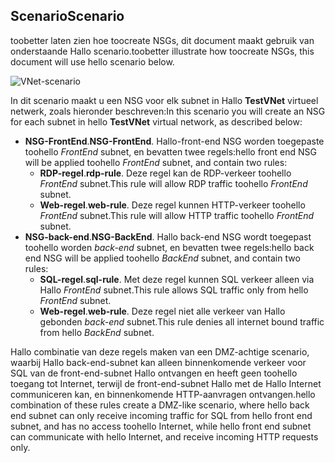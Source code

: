 ## <a name="scenario"></a><span data-ttu-id="a9ce5-101">Scenario</span><span class="sxs-lookup"><span data-stu-id="a9ce5-101">Scenario</span></span>
<span data-ttu-id="a9ce5-102">toobetter laten zien hoe toocreate NSGs, dit document maakt gebruik van onderstaande Hallo scenario.</span><span class="sxs-lookup"><span data-stu-id="a9ce5-102">toobetter illustrate how toocreate NSGs, this document will use hello scenario below.</span></span>

![VNet-scenario](./media/virtual-networks-create-nsg-scenario-include/figure1.png)

<span data-ttu-id="a9ce5-104">In dit scenario maakt u een NSG voor elk subnet in Hallo **TestVNet** virtueel netwerk, zoals hieronder beschreven:</span><span class="sxs-lookup"><span data-stu-id="a9ce5-104">In this scenario you will create an NSG for each subnet in hello **TestVNet** virtual network, as described below:</span></span> 

* <span data-ttu-id="a9ce5-105">**NSG-FrontEnd**.</span><span class="sxs-lookup"><span data-stu-id="a9ce5-105">**NSG-FrontEnd**.</span></span> <span data-ttu-id="a9ce5-106">Hallo-front-end NSG worden toegepaste toohello *FrontEnd* subnet, en bevatten twee regels:</span><span class="sxs-lookup"><span data-stu-id="a9ce5-106">hello front end NSG will be applied toohello *FrontEnd* subnet, and contain two rules:</span></span>    
  * <span data-ttu-id="a9ce5-107">**RDP-regel**.</span><span class="sxs-lookup"><span data-stu-id="a9ce5-107">**rdp-rule**.</span></span> <span data-ttu-id="a9ce5-108">Deze regel kan de RDP-verkeer toohello *FrontEnd* subnet.</span><span class="sxs-lookup"><span data-stu-id="a9ce5-108">This rule will allow RDP traffic toohello *FrontEnd* subnet.</span></span>
  * <span data-ttu-id="a9ce5-109">**Web-regel**.</span><span class="sxs-lookup"><span data-stu-id="a9ce5-109">**web-rule**.</span></span> <span data-ttu-id="a9ce5-110">Deze regel kunnen HTTP-verkeer toohello *FrontEnd* subnet.</span><span class="sxs-lookup"><span data-stu-id="a9ce5-110">This rule will allow HTTP traffic toohello *FrontEnd* subnet.</span></span>
* <span data-ttu-id="a9ce5-111">**NSG-back-end**.</span><span class="sxs-lookup"><span data-stu-id="a9ce5-111">**NSG-BackEnd**.</span></span> <span data-ttu-id="a9ce5-112">Hallo back-end NSG wordt toegepast toohello worden *back-end* subnet, en bevatten twee regels:</span><span class="sxs-lookup"><span data-stu-id="a9ce5-112">hello back end NSG will be applied toohello *BackEnd* subnet, and contain two rules:</span></span>    
  * <span data-ttu-id="a9ce5-113">**SQL-regel**.</span><span class="sxs-lookup"><span data-stu-id="a9ce5-113">**sql-rule**.</span></span> <span data-ttu-id="a9ce5-114">Met deze regel kunnen SQL verkeer alleen via Hallo *FrontEnd* subnet.</span><span class="sxs-lookup"><span data-stu-id="a9ce5-114">This rule allows SQL traffic only from hello *FrontEnd* subnet.</span></span>
  * <span data-ttu-id="a9ce5-115">**Web-regel**.</span><span class="sxs-lookup"><span data-stu-id="a9ce5-115">**web-rule**.</span></span> <span data-ttu-id="a9ce5-116">Deze regel niet alle verkeer van Hallo gebonden *back-end* subnet.</span><span class="sxs-lookup"><span data-stu-id="a9ce5-116">This rule denies all internet bound traffic from hello *BackEnd* subnet.</span></span>

<span data-ttu-id="a9ce5-117">Hallo combinatie van deze regels maken van een DMZ-achtige scenario, waarbij Hallo back-end-subnet kan alleen binnenkomende verkeer voor SQL van de front-end-subnet Hallo ontvangen en heeft geen toohello toegang tot Internet, terwijl de front-end-subnet Hallo met de Hallo Internet communiceren kan, en binnenkomende HTTP-aanvragen ontvangen.</span><span class="sxs-lookup"><span data-stu-id="a9ce5-117">hello combination of these rules create a DMZ-like scenario, where hello back end subnet can only receive incoming traffic for SQL from hello front end subnet, and has no access toohello Internet, while hello front end subnet can communicate with hello Internet, and receive incoming HTTP requests only.</span></span>

